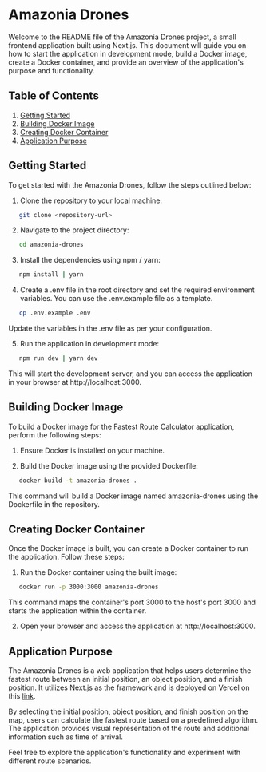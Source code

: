 # Amazonia Drones

Welcome to the README file of the Amazonia Drones project, a small frontend application built using Next.js. This document will guide you on how to start the application in development mode, build a Docker image, create a Docker container, and provide an overview of the application's purpose and functionality.

## Table of Contents

1. [Getting Started](#getting-started)
2. [Building Docker Image](#building-docker-image)
3. [Creating Docker Container](#creating-docker-container)
4. [Application Purpose](#application-purpose)

## Getting Started

To get started with the Amazonia Drones, follow the steps outlined below:

1. Clone the repository to your local machine:
```bash
   git clone <repository-url>
```
2. Navigate to the project directory:
```bash
   cd amazonia-drones
```
3. Install the dependencies using npm / yarn:
```bash
   npm install | yarn
```
4. Create a .env file in the root directory and set the required environment variables. You can use the .env.example file as a template.
```bash
   cp .env.example .env
```
   Update the variables in the .env file as per your configuration.

5. Run the application in development mode:
```bash
   npm run dev | yarn dev
````
   This will start the development server, and you can access the application in your browser at http://localhost:3000.

## Building Docker Image

To build a Docker image for the Fastest Route Calculator application, perform the following steps:

1. Ensure Docker is installed on your machine.

2. Build the Docker image using the provided Dockerfile:
```bash
   docker build -t amazonia-drones .
````
   This command will build a Docker image named amazonia-drones using the Dockerfile in the repository.

## Creating Docker Container

Once the Docker image is built, you can create a Docker container to run the application. Follow these steps:

1. Run the Docker container using the built image:
```bash
   docker run -p 3000:3000 amazonia-drones
````
   This command maps the container's port 3000 to the host's port 3000 and starts the application within the container.

2. Open your browser and access the application at http://localhost:3000.

## Application Purpose

The Amazonia Drones is a web application that helps users determine the fastest route between an initial position, an object position, and a finish position. It utilizes Next.js as the framework and is deployed on Vercel on this [link](https://amazonia-drones.vercel.app).

By selecting the initial position, object position, and finish position on the map, users can calculate the fastest route based on a predefined algorithm. The application provides visual representation of the route and additional information such as time of arrival.

Feel free to explore the application's functionality and experiment with different route scenarios.
